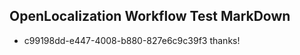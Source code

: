 ## OpenLocalization Workflow Test MarkDown
* c99198dd-e447-4008-b880-827e6c9c39f3 thanks!

<!--HONumber=Jul16_HO2-->


